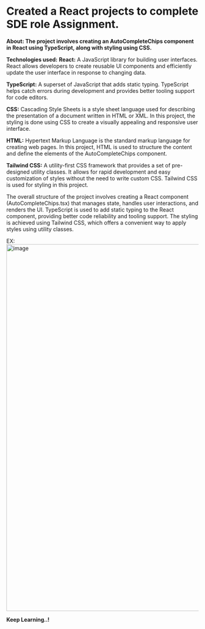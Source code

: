 # Created a React projects to complete SDE role Assignment. 

**About: The project involves creating an AutoCompleteChips component in React using TypeScript, along with styling using CSS.**

**Technologies used:**
**React:** A JavaScript library for building user interfaces. React allows developers to create reusable UI components and efficiently update the user interface in response to changing data.

**TypeScript:** A superset of JavaScript that adds static typing. TypeScript helps catch errors during development and provides better tooling support for code editors.

**CSS:** Cascading Style Sheets is a style sheet language used for describing the presentation of a document written in HTML or XML. In this project, the styling is done using CSS to create a visually appealing and responsive user interface.

**HTML:** Hypertext Markup Language is the standard markup language for creating web pages. In this project, HTML is used to structure the content and define the elements of the AutoCompleteChips component.

**Tailwind CSS:** A utility-first CSS framework that provides a set of pre-designed utility classes. It allows for rapid development and easy customization of styles without the need to write custom CSS. Tailwind CSS is used for styling in this project.

The overall structure of the project involves creating a React component (AutoCompleteChips.tsx) that manages state, handles user interactions, and renders the UI. TypeScript is used to add static typing to the React component, providing better code reliability and tooling support. The styling is achieved using Tailwind CSS, which offers a convenient way to apply styles using utility classes.

EX:
<img width="960" alt="image" src="https://github.com/Hareesh061/SDE-Assignment1/assets/90563881/cd04090c-9fe5-4eee-8491-d233e73e7d75">



**Keep Learning..!**
